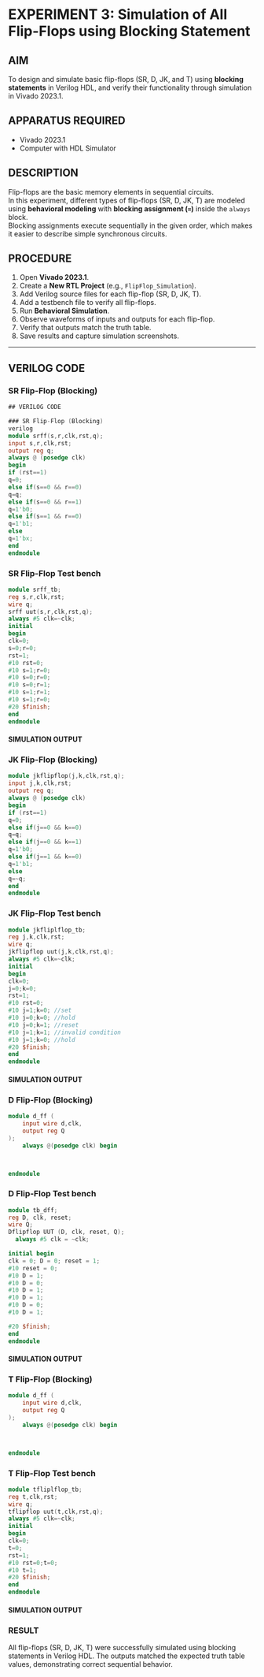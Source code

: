 # EXPERIMENT 3: Simulation of All Flip-Flops using Blocking Statement

## AIM
To design and simulate basic flip-flops (SR, D, JK, and T) using **blocking statements** in Verilog HDL, and verify their functionality through simulation in Vivado 2023.1.

## APPARATUS REQUIRED
- Vivado 2023.1
- Computer with HDL Simulator

## DESCRIPTION
Flip-flops are the basic memory elements in sequential circuits.  
In this experiment, different types of flip-flops (SR, D, JK, T) are modeled using **behavioral modeling** with **blocking assignment (`=`)** inside the `always` block.  
Blocking assignments execute sequentially in the given order, which makes it easier to describe simple synchronous circuits.

## PROCEDURE
1. Open **Vivado 2023.1**.  
2. Create a **New RTL Project** (e.g., `FlipFlop_Simulation`).  
3. Add Verilog source files for each flip-flop (SR, D, JK, T).  
4. Add a testbench file to verify all flip-flops.  
5. Run **Behavioral Simulation**.  
6. Observe waveforms of inputs and outputs for each flip-flop.  
7. Verify that outputs match the truth table.  
8. Save results and capture simulation screenshots.

---

## VERILOG CODE

### SR Flip-Flop (Blocking)
```verilog
## VERILOG CODE

### SR Flip-Flop (Blocking)
verilog
module srff(s,r,clk,rst,q);
input s,r,clk,rst;
output reg q;
always @ (posedge clk)
begin
if (rst==1)
q=0;
else if(s==0 && r==0)
q=q;
else if(s==0 && r==1)
q=1'b0;
else if(s==1 && r==0)
q=1'b1;
else
q=1'bx;
end
endmodule
```

### SR Flip-Flop Test bench 
```verilog
module srff_tb;
reg s,r,clk,rst;
wire q;
srff uut(s,r,clk,rst,q);
always #5 clk=~clk;
initial
begin
clk=0;
s=0;r=0;
rst=1;
#10 rst=0;
#10 s=1;r=0; 
#10 s=0;r=0; 
#10 s=0;r=1; 
#10 s=1;r=1; 
#10 s=1;r=0; 
#20 $finish;
end
endmodule
```
#### SIMULATION OUTPUT

### JK Flip-Flop (Blocking)
```verilog
module jkflipflop(j,k,clk,rst,q);
input j,k,clk,rst;
output reg q;
always @ (posedge clk)
begin
if (rst==1)
q=0;
else if(j==0 && k==0)
q=q;
else if(j==0 && k==1)
q=1'b0;
else if(j==1 && k==0)
q=1'b1;
else
q=~q;
end
endmodule
```

### JK Flip-Flop Test bench 
```verilog
module jkfliplflop_tb;
reg j,k,clk,rst;
wire q;
jkflipflop uut(j,k,clk,rst,q);
always #5 clk=~clk;
initial
begin
clk=0;
j=0;k=0;
rst=1;
#10 rst=0;
#10 j=1;k=0; //set
#10 j=0;k=0; //hold
#10 j=0;k=1; //reset
#10 j=1;k=1; //invalid condition
#10 j=1;k=0; //hold
#20 $finish;
end
endmodule

```
#### SIMULATION OUTPUT


### D Flip-Flop (Blocking)
```verilog
module d_ff (
    input wire d,clk,
    output reg Q
);
    always @(posedge clk) begin



endmodule

```
### D Flip-Flop Test bench 
```verilog
module tb_dff;
reg D, clk, reset;
wire Q;
Dflipflop UUT (D, clk, reset, Q);
  always #5 clk = ~clk;

initial begin
clk = 0; D = 0; reset = 1;
#10 reset = 0;
#10 D = 1;   
#10 D = 0;   
#10 D = 1;   
#10 D = 1;   
#10 D = 0;   
#10 D = 1;   

#20 $finish;
end
endmodule

```
#### SIMULATION OUTPUT


### T Flip-Flop (Blocking)
```verilog
module d_ff (
    input wire d,clk,
    output reg Q
);
    always @(posedge clk) begin



endmodule

```
### T Flip-Flop Test bench 
```verilog
module tfliplflop_tb;
reg t,clk,rst;
wire q;
tflipflop uut(t,clk,rst,q);
always #5 clk=~clk;
initial
begin
clk=0;
t=0;
rst=1;
#10 rst=0;t=0;
#10 t=1;
#20 $finish;
end
endmodule

```
#### SIMULATION OUTPUT



### RESULT

All flip-flops (SR, D, JK, T) were successfully simulated using blocking statements in Verilog HDL.
The outputs matched the expected truth table values, demonstrating correct sequential behavior.
